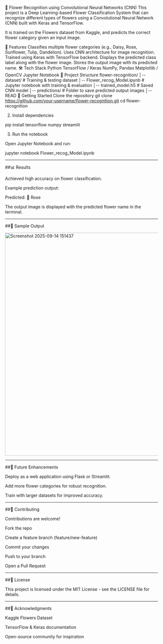 🌸 Flower Recognition using Convolutional Neural Networks (CNN)
This project is a Deep Learning-based Flower Classification System that can recognize different types of flowers using a Convolutional Neural Network (CNN) built with Keras and TensorFlow.

It is trained on the Flowers dataset from Kaggle, and predicts the correct flower category given an input image.

📌 Features
Classifies multiple flower categories (e.g., Daisy, Rose, Sunflower, Tulip, Dandelion).
Uses CNN architecture for image recognition.
Trained using Keras with TensorFlow backend.
Displays the predicted class label along with the flower image.
Stores the output image with its predicted name.
🛠️ Tech Stack
Python
TensorFlow / Keras
NumPy, Pandas
Matplotlib / OpenCV
Jupyter Notebook
📂 Project Structure
flower-recognition/ │-- dataset/ # Training & testing dataset │-- Flower_recog_Model.ipynb # Jupyter notebook with training & evaluation │-- trained_model.h5 # Saved CNN model │-- predictions/ # Folder to save predicted output images │-- READ
🚀 Getting Started
Clone the repository
git clone https://github.com/your-username/flower-recognition.git
cd flower-recognition

2. Install dependencies

pip install tensorflow numpy streamlit

3. Run the notebook

Open Jupyter Notebook and run:

jupyter notebook Flower_recog_Model.ipynb

---

##📊 Results

Achieved high accuracy on flower classification.

Example prediction output:

Predicted: 🌹 Rose

The output image is displayed with the predicted flower name in the terminal.

---

##📸 Sample Output

<img width="1584" height="734" alt="Screenshot 2025-09-14 151437" src="https://github.com/user-attachments/assets/aeaec04e-0e13-4994-a679-3ff5bb4af5dc" />

---

##📌 Future Enhancements

Deploy as a web application using Flask or Streamlit.

Add more flower categories for robust recognition.

Train with larger datasets for improved accuracy.

---

##🤝 Contributing

Contributions are welcome!

Fork the repo

Create a feature branch (feature/new-feature)

Commit your changes

Push to your branch

Open a Pull Request

---

##📜 License

This project is licensed under the MIT License - see the LICENSE
 file for details.

---

##🙏 Acknowledgments

Kaggle Flowers Dataset

TensorFlow & Keras documentation

Open-source community for inspiration





